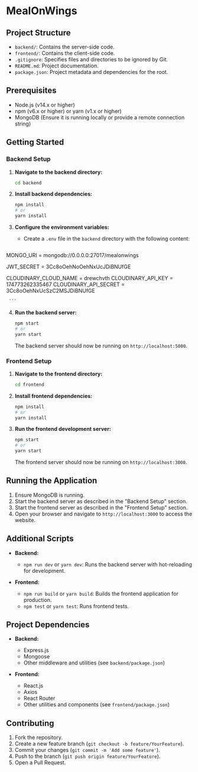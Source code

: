 
# MealOnWings

## Project Structure

- `backend/`: Contains the server-side code.
- `frontend/`: Contains the client-side code.
- `.gitignore`: Specifies files and directories to be ignored by Git.
- `README.md`: Project documentation.
- `package.json`: Project metadata and dependencies for the root.

## Prerequisites

- Node.js (v14.x or higher)
- npm (v6.x or higher) or yarn (v1.x or higher)
- MongoDB (Ensure it is running locally or provide a remote connection string)

## Getting Started

### Backend Setup

1. **Navigate to the backend directory:**
   ```sh
   cd backend
   ```

2. **Install backend dependencies:**
   ```sh
   npm install
   # or
   yarn install
   ```

3. **Configure the environment variables:**
   - Create a `.env` file in the `backend` directory with the following content:
     ```
  MONGO_URI = mongodb://0.0.0.0:27017/mealonwings


JWT_SECRET = 3Cc8oOehNoOehNxUcJDiBNUfGE


CLOUDINARY_CLOUD_NAME = drewchvth
CLOUDINARY_API_KEY = 174773262335467
CLOUDINARY_API_SECRET = 3Cc8oOehNxUcSzC2MSJDiBNUfGE

     ```

4. **Run the backend server:**
   ```sh
   npm start
   # or
   yarn start
   ```

   The backend server should now be running on `http://localhost:5000`.

### Frontend Setup

1. **Navigate to the frontend directory:**
   ```sh
   cd frontend
   ```

2. **Install frontend dependencies:**
   ```sh
   npm install
   # or
   yarn install
   ```

3. **Run the frontend development server:**
   ```sh
   npm start
   # or
   yarn start
   ```

   The frontend server should now be running on `http://localhost:3000`.

## Running the Application

1. Ensure MongoDB is running.
2. Start the backend server as described in the "Backend Setup" section.
3. Start the frontend server as described in the "Frontend Setup" section.
4. Open your browser and navigate to `http://localhost:3000` to access the website.

## Additional Scripts

- **Backend:**
  - `npm run dev` or `yarn dev`: Runs the backend server with hot-reloading for development.

- **Frontend:**
  - `npm run build` or `yarn build`: Builds the frontend application for production.
  - `npm test` or `yarn test`: Runs frontend tests.

## Project Dependencies

- **Backend:**
  - Express.js
  - Mongoose
  - Other middleware and utilities (see `backend/package.json`)

- **Frontend:**
  - React.js
  - Axios
  - React Router
  - Other utilities and components (see `frontend/package.json`)

## Contributing

1. Fork the repository.
2. Create a new feature branch (`git checkout -b feature/YourFeature`).
3. Commit your changes (`git commit -m 'Add some feature'`).
4. Push to the branch (`git push origin feature/YourFeature`).
5. Open a Pull Request.



